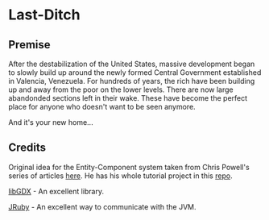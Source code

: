 Last-Ditch
==========

Premise
-------

After the destabilization of the United States, massive development began to slowly build up around the newly formed Central Government established in Valencia, Venezuela. For hundreds of years, the rich have been building up and away from the poor on the lower levels. There are now large abandonded sections left in their wake. These have become the perfect place for anyone who doesn't want to be seen anymore.

And it's your new home...

Credits
-------

Original idea for the Entity-Component system taken from Chris Powell's series of articles [here](http://cbpowell.wordpress.com/2012/10/30/entity-component-game-programming-using-jruby-and-libgdx-part-1/). He has his whole tutorial project in this [repo](https://github.com/cpowell/ruby-entity-component-framework).

[libGDX](http://libgdx.badlogicgames.com/download.html) - An excellent library.

[JRuby](http://jruby.org/) - An excellent way to communicate with the JVM.